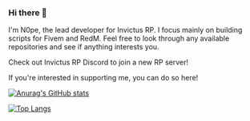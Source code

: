 ### Hi there 👋

I'm N0pe, the lead developer for Invictus RP. I focus mainly on building scripts for Fivem and RedM. Feel free to look through any available repositories and see if anything interests you. 

Check out Invictus RP Discord to join a new RP server!

If you're interested in supporting me, you can do so here!

[![Anurag's GitHub stats](https://github-readme-stats.vercel.app/api?username=Officialn0pe121)](https://github.com/anuraghazra/github-readme-stats)

[![Top Langs](https://github-readme-stats.vercel.app/api/top-langs/?username=Officialn0pe121)](https://github.com/anuraghazra/github-readme-stats)
